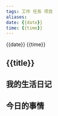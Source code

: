 ```yaml
---
tags: 工作 任务 项目
aliases:  
date: {{date}}
time: {{time}}
---
```

{{date}}
{{time}}

## {{title}}

## 我的生活日记

## 今日的事情